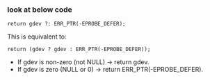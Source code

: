 ### look at below code 
```
return gdev ?: ERR_PTR(-EPROBE_DEFER);
```
This is equivalent to:

```
return (gdev ? gdev : ERR_PTR(-EPROBE_DEFER));
```
* If gdev is non-zero (not NULL) → return gdev.  
* If gdev is zero (NULL or 0) → return ERR_PTR(-EPROBE_DEFER).  

